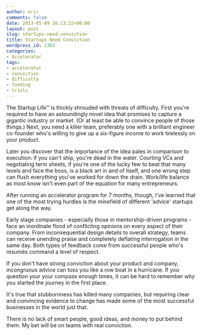 ```yaml
---
author: eric
comments: false
date: 2013-05-09 16:13:22+00:00
layout: post
slug: startups-need-conviction
title: Startups Need Conviction
wordpress_id: 1363
categories:
- Accelerator
tags:
- accelerator
- conviction
- difficulty
- funding
- trials
---
```


The Startup Life™ is thickly shrouded with threats of difficulty. First you're required to have an astoundingly novel idea that promises to capture a gigantic industry or market. (Or at least be able to convince people of those things.) Next, you need a killer team, preferably one with a brilliant engineer co-founder who's willing to give up a six-figure income to work tirelessly on your product. 

<!-- more -->

Later you discover that the importance of the idea pales in comparison to execution: if you can't ship, you're dead in the water. Courting VCs and negotiating term sheets, if you're one of the lucky few to beat that many levels and face the boss, is a black art in and of itself, and one wrong step can flush everything you've worked for down the drain. Work/life balance as most know isn't even part of the equation for many entrepreneurs.

After running an accelerator program for 7 months, though, I've learned that one of the most trying hurdles is the minefield of different 'advice' startups get along the way.

Early stage companies - especially those in mentorship-driven programs - face an inordinate flood of conflicting opinions on every aspect of their company. From inconsequential design details to overall strategy, teams can receive unending praise and completely deflating interrogation in the same day. Both types of feedback come from successful people who's resumés command a level of respect.

If you don't have strong conviction about your product and company, incongruous advice can toss you like a row boat in a hurricane. If you question your your compass enough times, it can be hard to remember why you started the journey in the first place. 

It's true that stubbornness has killed many companies, but requiring clear and convincing evidence to change has made some of the most successful businesses in the world just that. 

There is no lack of smart people, good ideas, and money to put behind them. My bet will be on teams with real conviction.

